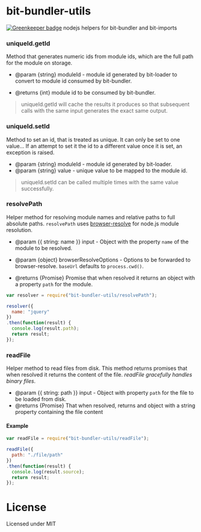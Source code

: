 # bit-bundler-utils

[![Greenkeeper badge](https://badges.greenkeeper.io/MiguelCastillo/bit-bundler-utils.svg)](https://greenkeeper.io/)
nodejs helpers for bit-bundler and bit-imports



### uniqueId.getId
Method that generates numeric ids from module ids, which are the full path for the module on storage.

- @param {string} moduleId - module id generated by bit-loader to convert to module id consumed by bit-bundler.

- @returns {int} module id to be consumed by bit-bundler.

> uniqueId.getId will cache the results it produces so that subsequent calls with the same input generates the exact same output.


### uniqueId.setId
Method to set an id, that is treated as unique. It can only be set to one value... If an attempt to set it the id to a different value once it is set, an exception is raised.

- @param {string} moduleId - module id generated by bit-loader.
- @param {string} value - unique value to be mapped to the module id.

> uniqueId.setId can be called multiple times with the same value successfully.


### resolvePath
Helper method for resolving module names and relative paths to full absolute paths. `resolvePath` uses [browser-resolve](https://github.com/defunctzombie/node-browser-resolve) for node.js module resolution.

- @param {{ string: name }} input - Object with the property `name` of the module to be resolved.
- @param {object} browserResolveOptions - Options to be forwarded to browser-resolve. `baseUrl` defaults to `process.cwd()`.

- @returns {Promise} Promise that when resolved it returns an object with a property `path` for the module.


``` javascript
var resolver = require("bit-bundler-utils/resolvePath");

resolver({
  name: "jquery"
})
.then(function(result) {
  console.log(result.path);
  return result;
});
```


### readFile
Helper method to read files from disk. This method returns promises that when resolved it returns the content of the file. *readFile gracefully handles binary files*.

- @param {{ string: path }} input - Object with property `path` for the file to be loaded from disk.
- @returns {Promise} That when resolved, returns and object with a string property containing the file content

#### Example

``` javascript
var readFile = require("bit-bundler-utils/readFile");

readFile({
  path: "./file/path"
})
.then(function(result) {
  console.log(result.source);
  return result;
});
```

License
===============

Licensed under MIT
